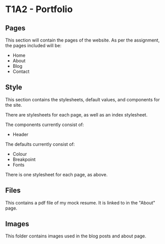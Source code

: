 # T1A2 - Portfolio

## Pages
This section will contain the pages of the website. 
As per the assignment, the pages included will be:
- Home
- About
- Blog
- Contact

## Style
This section contains the stylesheets, default values, and components for the site. 

There are stylesheets for each page, as well as an index stylesheet.

The components currently consist of:
- Header

The defaults currently consist of:
- Colour
- Breakpoint
- Fonts

There is one stylesheet for each page, as above.

## Files
This contains a pdf file of my mock resume. It is linked to in the "About" page.

## Images
This folder contains images used in the blog posts and about page.

